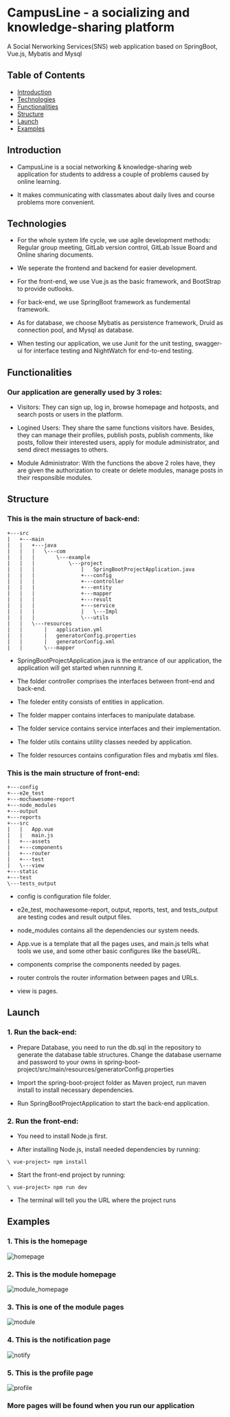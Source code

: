 # CampusLine - a socializing and knowledge-sharing platform
A Social Nerworking Services(SNS) web application based on SpringBoot, Vue.js, Mybatis and Mysql


## Table of Contents
* [Introduction](#introduction)
* [Technologies](#technologies)
* [Functionalities](#functionalities)
* [Structure](#structure)
* [Launch](#launch)
* [Examples](#examples)

## Introduction
* CampusLine is a social networking & knowledge-sharing web application for students to address a couple of problems caused by online learning.

* It makes communicating with classmates about daily lives and course problems more convenient.

## Technologies
* For the whole system life cycle, we use agile development methods: Regular group meeting, GitLab version control, GitLab Issue Board and  Online sharing documents.

* We seperate the frontend and backend for easier development.

* For the front-end, we use Vue.js as the basic framework, and BootStrap to provide outlooks.

* For back-end, we use SpringBoot framework as fundemental framework.

* As for database, we choose Mybatis as persistence framework, Druid as connection pool, and Mysql as database.

* When testing our application, we use Junit for the unit testing, swagger-ui for interface testing and NightWatch for end-to-end testing.


## Functionalities
### Our application are generally used by 3 roles:
* Visitors: They can sign up, log in, browse homepage and hotposts, and search posts or users in the platform.

* Logined Users: They share the same functions visitors have. Besides, they can manage their profiles, publish posts, publish comments, like posts, follow their interested users, apply for module administrator, and send direct messages to others.

* Module Administrator: With the functions the above 2 roles have, they are given the authorization to create or delete modules, manage posts in their responsible modules.

## Structure
### This is  the main structure of back-end:
```
+---src
|   +---main
|   |   +---java
|   |   |   \---com
|   |   |       \---example
|   |   |           \---project
|   |   |               |   SpringBootProjectApplication.java
|   |   |               +---config
|   |   |               +---controller  
|   |   |               +---entity
|   |   |               +---mapper
|   |   |               +---result
|   |   |               +---service  
|   |   |               |   \---Impl 
|   |   |               \---utils
|   |   \---resources
|   |       |   application.yml
|   |       |   generatorConfig.properties
|   |       |   generatorConfig.xml
|   |       \---mapper
``` 
* SpringBootProjectApplication.java is the entrance of our application, the application will get started when runnning it.

* The folder controller comprises the interfaces between front-end and back-end.

* The foleder entity consists of entities in application.

* The folder mapper contains interfaces to manipulate database.

* The folder service contains service interfaces and their implementation.

* The folder utils contains utility classes needed by application.

* The folder resources contains configuration files and mybatis xml files.

### This is the main structure of front-end:
```
+---config
+---e2e_test       
+---mochawesome-report
+---node_modules
+---output    
+---reports       
+---src
|   |   App.vue
|   |   main.js
|   +---assets
|   +---components
|   +---router
|   +---test        
|   \---view
+---static                           
+---test      
\---tests_output
```
* config is configuration file folder.

* e2e_test, mochawesome-report, output, reports, test, and tests_output are testing codes and result output files.

* node_modules contains all the dependencies our system needs.

* App.vue is a template that all the pages uses, and main.js tells what tools we use, and some other basic configures like the baseURL.

* components comprise the components needed by pages.

* router controls the router information between pages and URLs.

* view is pages.

## Launch
### 1. Run the back-end:
* Prepare Database, you need to run the db.sql in the repository to generate the database table structures. Change the database username and password to your owns in spring-boot-project/src/main/resources/generatorConfig.properties

* Import the spring-boot-project folder as Maven project, run maven install to install necessary dependencies.

* Run SpringBootProjectApplication to start the back-end application.

### 2. Run the front-end:
* You need to install Node.js first.

* After installing Node.js, install needed dependencies by running:
```
\ vue-project> npm install
```
* Start the front-end project by running:
```
\ vue-project> npm run dev
```

* The terminal will tell you the URL where the project runs

## Examples

### 1. This is the homepage
![homepage](./img/homepage.png)

### 2. This is the module homepage
![module_homepage](./img/module_homepage.png)

### 3. This is one of the module pages
![module](./img/module.png)

### 4. This is the notification page
![notify](./img/notification.png)

### 5. This is the profile page
![profile](./img/profile.png)

### More pages will be found when you run our application